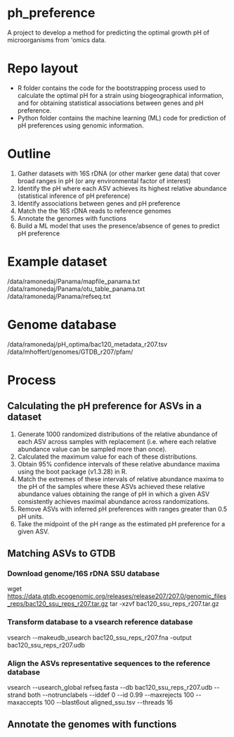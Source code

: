 # ph_preference
A project to develop a method for predicting the optimal growth pH of microorganisms from 'omics data.

# Repo layout
- R folder contains the code for the bootstrapping process used to calculate the optimal pH for a strain using biogeographical information, and for obtaining statistical associations between genes and pH preference.
- Python folder contains the machine learning (ML) code for prediction of pH preferences using genomic information.

# Outline
1. Gather datasets with 16S rDNA (or other marker gene data) that cover broad ranges in pH (or any environmental factor of interest)
2. Identify the pH where each ASV achieves its highest relative abundance (statistical inference of pH preference)
3. Identify associations between genes and pH preference
4. Match the the 16S rDNA reads to reference genomes
5. Annotate the genomes with functions
6. Build a ML model that uses the presence/absence of genes to predict pH preference 

# Example dataset
  /data/ramonedaj/Panama/mapfile_panama.txt
  /data/ramonedaj/Panama/otu_table_panama.txt
  /data/ramonedaj/Panama/refseq.txt

# Genome database
/data/ramonedaj/pH_optima/bac120_metadata_r207.tsv
/data/mhoffert/genomes/GTDB_r207/pfam/

# Process
## Calculating the pH preference for ASVs in a dataset
1. Generate 1000 randomized distributions of the relative abundance of each ASV across samples with replacement (i.e. where each relative abundance value can be sampled more than once).
2. Calculated the maximum value for each of these distributions. 
3. Obtain 95% confidence intervals of these relative abundance maxima using the boot package (v1.3.28) in R. 
4. Match the extremes of these intervals of relative abundance maxima to the pH of the samples where these ASVs achieved these relative abundance values obtaining the range of pH in which a given ASV consistently achieves maximal abundance across randomizations. 
5. Remove ASVs with inferred pH preferences with ranges greater than 0.5 pH units.
6. Take the midpoint of the pH range as the estimated pH preference for a given ASV. 

## Matching ASVs to GTDB
### Download genome/16S rDNA SSU database
wget https://data.gtdb.ecogenomic.org/releases/release207/207.0/genomic_files_reps/bac120_ssu_reps_r207.tar.gz
tar -xzvf bac120_ssu_reps_r207.tar.gz
### Transform database to a vsearch reference database
vsearch --makeudb_usearch bac120_ssu_reps_r207.fna -output bac120_ssu_reps_r207.udb
### Align the ASVs representative sequences to the reference database
vsearch --usearch_global refseq.fasta --db bac120_ssu_reps_r207.udb --strand both --notrunclabels --iddef 0 --id 0.99 --maxrejects 100 --maxaccepts 100 --blast6out aligned_ssu.tsv --threads 16

## Annotate the genomes with functions

